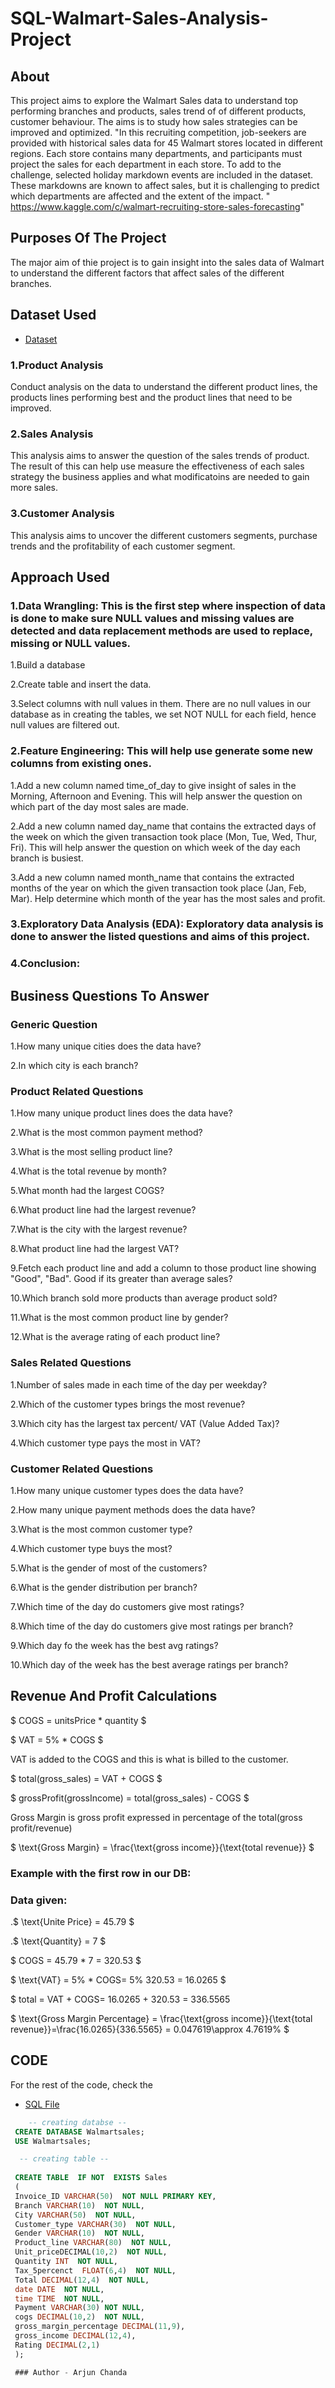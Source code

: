 # SQL-Walmart-Sales-Analysis-Project
## About 
This project aims to explore the Walmart Sales data to understand top performing branches and products, sales trend of of different products, customer behaviour. The aims is to study how sales strategies can be improved and optimized.
"In this recruiting competition, job-seekers are provided with historical sales data for 45 Walmart stores located in different regions. Each store contains many departments, and participants must project the sales for each department in each store. To add to the challenge, selected holiday markdown events are included in the dataset. These markdowns are known to affect sales, but it is challenging to predict which departments are affected and the extent of the impact. " https://www.kaggle.com/c/walmart-recruiting-store-sales-forecasting"

## Purposes Of The Project
The major aim of thie project is to gain insight into the sales data of Walmart to understand the different factors that affect sales of the different branches.

## Dataset Used
- <a href="https://github.com/arjun-chanda/SQL-Walmart-Sales-Analysis-Project/blob/main/WalmartSalesData.csv.csv">Dataset</a>

### 1.Product Analysis
Conduct analysis on the data to understand the different product lines, the products lines performing best and the product lines that need to be improved.

### 2.Sales Analysis
This analysis aims to answer the question of the sales trends of product. The result of this can help use measure the effectiveness of each sales strategy the business applies and what modificatoins are needed to gain more sales.

### 3.Customer Analysis
This analysis aims to uncover the different customers segments, purchase trends and the profitability of each customer segment.

## Approach Used

### 1.Data Wrangling: This is the first step where inspection of data is done to make sure NULL values and missing values are detected and data replacement methods are used to replace, missing or NULL values.
1.Build a database

2.Create table and insert the data.

3.Select columns with null values in them. There are no null values in our database as in creating the tables, we set NOT NULL for each field, hence null values are filtered out.

### 2.Feature Engineering: This will help use generate some new columns from existing ones.
1.Add a new column named time_of_day to give insight of sales in the Morning, Afternoon and Evening. This will help answer the question on which part of the day most sales are made.

2.Add a new column named day_name that contains the extracted days of the week on which the given transaction took place (Mon, Tue, Wed, Thur, Fri). This will help answer the question on which week of the day each branch is busiest.

3.Add a new column named month_name that contains the extracted months of the year on which the given transaction took place (Jan, Feb, Mar). Help determine which month of the year has the most sales and profit.

### 3.Exploratory Data Analysis (EDA): Exploratory data analysis is done to answer the listed questions and aims of this project.

### 4.Conclusion:

##  Business Questions To Answer
### Generic Question
1.How many unique cities does the data have?

2.In which city is each branch?

### Product Related Questions
1.How many unique product lines does the data have?

2.What is the most common payment method?

3.What is the most selling product line?

4.What is the total revenue by month?

5.What month had the largest COGS?

6.What product line had the largest revenue?

7.What is the city with the largest revenue?

8.What product line had the largest VAT?

9.Fetch each product line and add a column to those product line showing "Good", "Bad". Good if its greater than average sales?

10.Which branch sold more products than average product sold?

11.What is the most common product line by gender?

12.What is the average rating of each product line?


### Sales Related Questions
1.Number of sales made in each time of the day per weekday?

2.Which of the customer types brings the most revenue?

3.Which city has the largest tax percent/ VAT (Value Added Tax)?

4.Which customer type pays the most in VAT?

### Customer Related Questions
1.How many unique customer types does the data have?

2.How many unique payment methods does the data have?

3.What is the most common customer type?

4.Which customer type buys the most?

5.What is the gender of most of the customers?

6.What is the gender distribution per branch?

7.Which time of the day do customers give most ratings?

8.Which time of the day do customers give most ratings per branch?

9.Which day fo the week has the best avg ratings?

10.Which day of the week has the best average ratings per branch?

## Revenue And Profit Calculations
$ COGS = unitsPrice * quantity $

$ VAT = 5% * COGS $

VAT is added to the COGS and this is what is billed to the customer.

$ total(gross_sales) = VAT + COGS $

$ grossProfit(grossIncome) = total(gross_sales) - COGS $

Gross Margin is gross profit expressed in percentage of the total(gross profit/revenue)

$ \text{Gross Margin} = \frac{\text{gross income}}{\text{total revenue}} $
### Example with the first row in our DB:

### Data given:
.$ \text{Unite Price} = 45.79 $

.$ \text{Quantity} = 7 $

$ COGS = 45.79 * 7 = 320.53 $

$ \text{VAT} = 5% * COGS\= 5% 320.53 = 16.0265 $

$ total = VAT + COGS\= 16.0265 + 320.53 = 
336.5565

$ \text{Gross Margin Percentage} = \frac{\text{gross income}}{\text{total revenue}}\=\frac{16.0265}{336.5565} = 0.047619\\approx 4.7619% $

## CODE
For the rest of the code, check the 
- <a href="https://github.com/arjun-chanda/SQL-Walmart-Sales-Analysis-Project/blob/main/Walmart%20Sales%20Analysis.sql">SQL File </a>

```sql
    -- creating databse --
 CREATE DATABASE Walmartsales;
 USE Walmartsales;

  -- creating table --
  
 CREATE TABLE  IF NOT  EXISTS Sales
 (
 Invoice_ID VARCHAR(50)  NOT NULL PRIMARY KEY,
 Branch	VARCHAR(10)  NOT NULL,
 City VARCHAR(50)  NOT NULL,
 Customer_type VARCHAR(30)  NOT NULL,
 Gender	VARCHAR(10)  NOT NULL,
 Product_line VARCHAR(80)  NOT NULL,	
 Unit_priceDECIMAL(10,2)  NOT NULL,
 Quantity INT  NOT NULL,
 Tax_5percenct	FLOAT(6,4)  NOT NULL,
 Total DECIMAL(12,4)  NOT NULL,
 date DATE  NOT NULL,
 time TIME  NOT NULL,
 Payment VARCHAR(30) NOT NULL,
 cogs DECIMAL(10,2)  NOT NULL,	
 gross_margin_percentage DECIMAL(11,9), 
 gross_income DECIMAL(12,4),	
 Rating DECIMAL(2,1)
 );

 ### Author - Arjun Chanda
